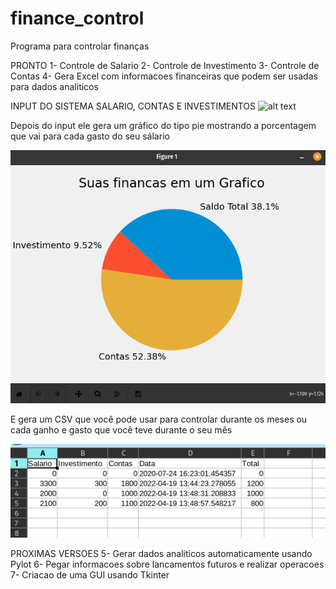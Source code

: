 # finance_control
Programa para controlar finanças

PRONTO
1- Controle de Salario
2- Controle de Investimento
3- Controle de Contas
4- Gera Excel com informacoes financeiras que podem ser usadas para dados analiticos

INPUT DO SISTEMA
SALARIO, CONTAS E INVESTIMENTOS
![alt text](https://github.com/lucasfersilva/finance_control/blob/643567bca0261be414a4380a736773c5b8cd3bb8/sistema_finan%C3%A7as.png?raw=true)

Depois do input ele gera um gráfico do tipo pie mostrando a porcentagem que vai para cada gasto do seu sálario 

![alt_text](https://github.com/lucasfersilva/finance_control/blob/643567bca0261be414a4380a736773c5b8cd3bb8/Grafico_pizza.png)

E gera um CSV que você pode usar para controlar durante os meses ou cada ganho e gasto que você teve durante o seu mês

![alt_text](https://github.com/lucasfersilva/finance_control/blob/643567bca0261be414a4380a736773c5b8cd3bb8/excel.png)




PROXIMAS VERSOES
5- Gerar dados analiticos automaticamente usando Pylot
6- Pegar informacoes sobre lancamentos futuros e realizar operacoes
7- Criacao de uma GUI usando Tkinter
